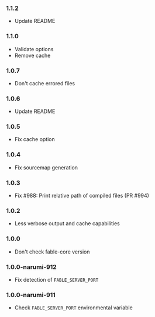 ### 1.1.2

* Update README

### 1.1.0

* Validate options
* Remove cache

### 1.0.7

* Don't cache errored files

### 1.0.6

* Update README

### 1.0.5

* Fix cache option

### 1.0.4

* Fix sourcemap generation

### 1.0.3

* Fix #988: Print relative path of compiled files (PR #994)

### 1.0.2

* Less verbose output and cache capabilities

### 1.0.0

* Don't check fable-core version

### 1.0.0-narumi-912

* Fix detection of `FABLE_SERVER_PORT`

### 1.0.0-narumi-911

* Check `FABLE_SERVER_PORT` environmental variable
